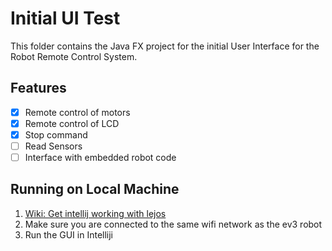 # Initial UI Test
This folder contains the Java FX project for the initial User Interface for the Robot Remote Control System.

## Features
 - [x] Remote control of motors
 - [x] Remote control of LCD
 - [x] Stop command
 - [ ] Read Sensors
 - [ ] Interface with embedded robot code

## Running on Local Machine
1. [Wiki: Get intellij working with lejos](https://github.cs.adelaide.edu.au/a1210255/2017-S2-SEP-PG29/wiki/Getting-started:-LeJos-with-IntelliJ)
2. Make sure you are connected to the same wifi network as the ev3 robot
3. Run the GUI in Intelliji

